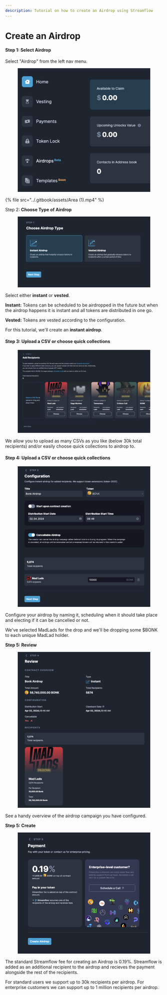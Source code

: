 ```yaml
---
description: Tutorial on how to create an Airdrop using Streamflow
---
```


# Create an Airdrop

#### Step 1: Select Airdrop

Select "Airdrop" from the left nav menu.

<figure><img src="../.gitbook/assets/image (2).png" alt=""><figcaption></figcaption></figure>

{% file src="../.gitbook/assets/Area (1).mp4" %}

Step 2: **Choose Type of Airdrop**

<figure><img src="../.gitbook/assets/image (3).png" alt=""><figcaption></figcaption></figure>

Select either **instant** or **vested**.&#x20;

**Instant:** Tokens can be scheduled to be airdropped in the future but when the airdrop happens it is instant and all tokens are distributed in one go.&#x20;

**Vested:** Tokens are vested according to the configuration.

For this tutorial, we'll create an **instant airdrop**.&#x20;

#### Step 3: Upload a CSV or choose quick collections

<figure><img src="../.gitbook/assets/image (4).png" alt=""><figcaption></figcaption></figure>

We allow you to upload as many CSVs as you like (below 30k total recipients) and/or easily choose quick collections to airdrop to.&#x20;

#### Step 4: Upload a CSV or choose quick collections

<figure><img src="../.gitbook/assets/image (6).png" alt=""><figcaption></figcaption></figure>

Configure your airdrop by naming it, scheduling when it should take place and electing if it can be cancelled or not.

We've selected MadLads for the drop and we'll be dropping some $BONK to each unique MadLad holder.&#x20;

**Step 5: Review**

<figure><img src="../.gitbook/assets/image (7).png" alt=""><figcaption></figcaption></figure>

See a handy overview of the airdrop campaign you have configured.&#x20;

**Step 5: Create**

<figure><img src="../.gitbook/assets/image (8).png" alt=""><figcaption></figcaption></figure>

The standard Streamflow fee for creating an Airdrop is 0.19%. Streamflow is added as an additional recipient to the airdrop and recieves the payment alongside the rest of the recipients.&#x20;

For standard users we support up to 30k recipients per airdrop. For enterprise customers we can support up to 1 million recipients per airdrop.&#x20;

